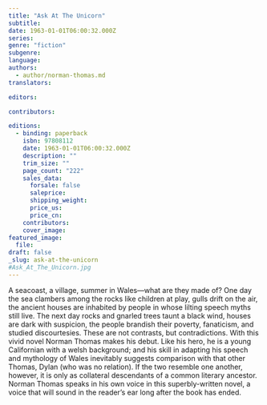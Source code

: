```yaml
---
title: "Ask At The Unicorn"
subtitle:
date: 1963-01-01T06:00:32.000Z
series:
genre: "fiction"
subgenre:
language:
authors:
  - author/norman-thomas.md
translators:

editors:

contributors:

editions:
  - binding: paperback
    isbn: 97808112
    date: 1963-01-01T06:00:32.000Z
    description: ""
    trim_size: ""
    page_count: "222"
    sales_data:
      forsale: false
      saleprice:
      shipping_weight:
      price_us:
      price_cn:
    contributors:
    cover_image:
featured_image:
  file:
draft: false
_slug: ask-at-the-unicorn
#Ask_At_The_Unicorn.jpg
---
```


A seacoast, a village, summer in Wales—what are they made of? One day the sea clambers among the rocks like children at play, gulls drift on the air, the ancient houses are inhabited by people in whose lilting speech myths still live. The next day rocks and gnarled trees taunt a black wind, houses are dark with suspicion, the people brandish their poverty, fanaticism, and studied discourtesies. These are not contrasts, but contradictions. With this vivid novel Norman Thomas makes his debut. Like his hero, he is a young Californian with a welsh background; and his skill in adapting his speech and mythology of Wales inevitably suggests comparison with that other Thomas, Dylan (who was no relation). If the two resemble one another, however, it is only as collateral descendants of a common literary ancestor. Norman Thomas speaks in his own voice in this superbly-written novel, a voice that will sound in the reader’s ear long after the book has ended.
